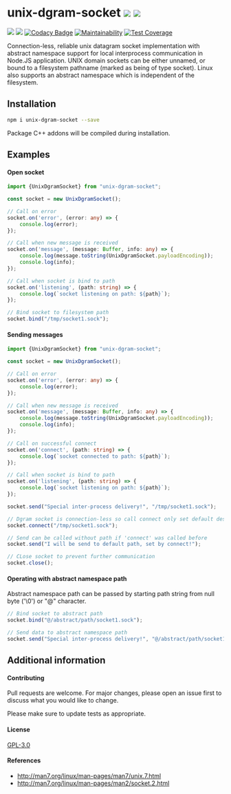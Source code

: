 # unix-dgram-socket ![](https://img.shields.io/npm/v/unix-dgram-socket.svg?style=flat-square) ![](https://img.shields.io/node/v/unix-dgram-socket.svg?style=flat-square)
![](https://img.shields.io/github/issues-raw/ulwanski/unix-dgram-socket.svg?style=flat)
![](https://img.shields.io/snyk/vulnerabilities/npm/unix-dgram-socket.svg?style=flat-square)
[![Codacy Badge](https://api.codacy.com/project/badge/Grade/d3c2d8318a5f4a91b092bad74a2173fc)](https://www.codacy.com/app/ulwanski/unix-dgram-socket?utm_source=github.com&amp;utm_medium=referral&amp;utm_content=ulwanski/unix-dgram-socket&amp;utm_campaign=Badge_Grade)
[![Maintainability](https://api.codeclimate.com/v1/badges/dbc4719bb948227082c5/maintainability)](https://codeclimate.com/github/ulwanski/unix-dgram-socket/maintainability)
[![Test Coverage](https://api.codeclimate.com/v1/badges/dbc4719bb948227082c5/test_coverage)](https://codeclimate.com/github/ulwanski/unix-dgram-socket/test_coverage)

Connection-less, reliable unix datagram socket implementation with abstract namespace support for local interprocess communication in Node.JS application.
UNIX domain sockets can be either unnamed, or bound to a filesystem pathname (marked as being of type socket).
Linux also supports an abstract namespace which is independent of the filesystem.

## Installation
```bash
npm i unix-dgram-socket --save
```
Package C++ addons will be compiled during installation.

## Examples
#### Open socket
```typescript
import {UnixDgramSocket} from "unix-dgram-socket";

const socket = new UnixDgramSocket();

// Call on error
socket.on('error', (error: any) => {
    console.log(error);
});

// Call when new message is received
socket.on('message', (message: Buffer, info: any) => {
    console.log(message.toString(UnixDgramSocket.payloadEncoding));
    console.log(info);
});

// Call when socket is bind to path
socket.on('listening', (path: string) => {
    console.log(`socket listening on path: ${path}`);
});

// Bind socket to filesystem path
socket.bind("/tmp/socket1.sock");
```

#### Sending messages
```typescript
import {UnixDgramSocket} from "unix-dgram-socket";

const socket = new UnixDgramSocket();

// Call on error
socket.on('error', (error: any) => {
    console.log(error);
});

// Call when new message is received
socket.on('message', (message: Buffer, info: any) => {
    console.log(message.toString(UnixDgramSocket.payloadEncoding));
    console.log(info);
});

// Call on successful connect
socket.on('connect', (path: string) => {
    console.log(`socket connected to path: ${path}`);
});

// Call when socket is bind to path
socket.on('listening', (path: string) => {
    console.log(`socket listening on path: ${path}`);
});

socket.send("Special inter-process delivery!", "/tmp/socket1.sock");

// Dgram socket is connection-less so call connect only set default destination path and can be called many times
socket.connect("/tmp/socket1.sock");

// Send can be called without path if 'connect' was called before
socket.send("I will be send to default path, set by connect!");

// CLose socket to prevent further communication
socket.close();
```

#### Operating with abstract namespace path
Abstract namespace path can be passed by starting path string from null byte ('\0') or "@" character.
```typescript
// Bind socket to abstract path
socket.bind("@/abstract/path/socket1.sock");

// Send data to abstract namespace path
socket.send("Special inter-process delivery!", "@/abstract/path/socket1.sock");
```

## Additional information 
#### Contributing
Pull requests are welcome. For major changes, please open an issue first to discuss what you would like to change.

Please make sure to update tests as appropriate.

#### License
[GPL-3.0](https://choosealicense.com/licenses/gpl-3.0/)

#### References
- http://man7.org/linux/man-pages/man7/unix.7.html
- http://man7.org/linux/man-pages/man2/socket.2.html
